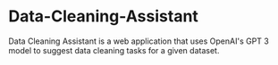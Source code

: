 # Data-Cleaning-Assistant
Data Cleaning Assistant is a web application that uses OpenAI's GPT 3 model to suggest data cleaning tasks for a given dataset.
